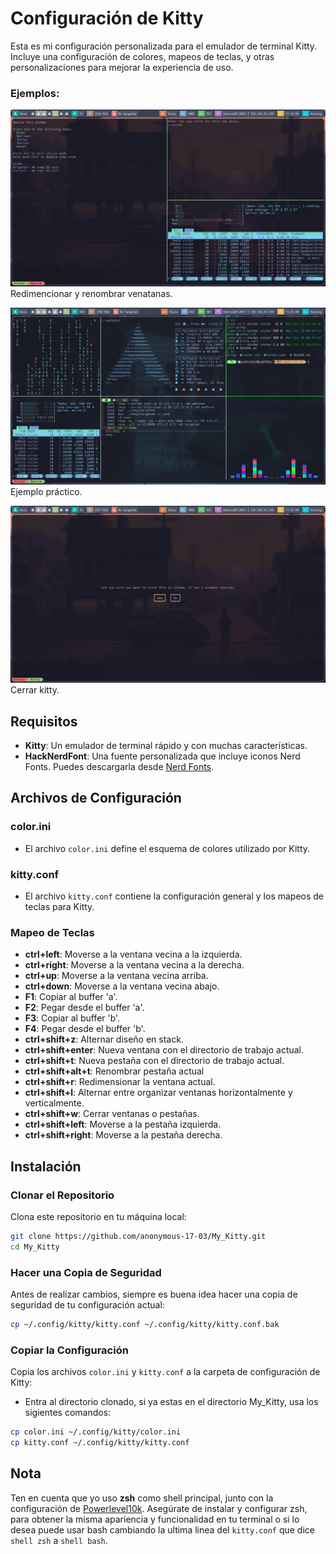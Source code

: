 # Configuración de Kitty

Esta es mi configuración personalizada para el emulador de terminal Kitty. Incluye una configuración de colores, mapeos de teclas, y otras personalizaciones para mejorar la experiencia de uso.

### Ejemplos:

![Imagen 1](./img/img1.png)
Redimencionar y renombrar venatanas.

![Imagen 2](./img/img2.png)
Ejemplo práctico.

![Imagen 3](./img/img3.png)
Cerrar kitty.

## Requisitos

- **Kitty**: Un emulador de terminal rápido y con muchas características.
- **HackNerdFont**: Una fuente personalizada que incluye iconos Nerd Fonts. Puedes descargarla desde [Nerd Fonts](https://www.nerdfonts.com/).

## Archivos de Configuración

### color.ini

- El archivo `color.ini` define el esquema de colores utilizado por Kitty.

### kitty.conf

- El archivo `kitty.conf` contiene la configuración general y los mapeos de teclas para Kitty.

### Mapeo de Teclas

- **ctrl+left**: Moverse a la ventana vecina a la izquierda.
- **ctrl+right**: Moverse a la ventana vecina a la derecha.
- **ctrl+up**: Moverse a la ventana vecina arriba.
- **ctrl+down**: Moverse a la ventana vecina abajo.
- **F1**: Copiar al buffer 'a'.
- **F2**: Pegar desde el buffer 'a'.
- **F3**: Copiar al buffer 'b'.
- **F4**: Pegar desde el buffer 'b'.
- **ctrl+shift+z**: Alternar diseño en stack.
- **ctrl+shift+enter**: Nueva ventana con el directorio de trabajo actual.
- **ctrl+shift+t**: Nueva pestaña con el directorio de trabajo actual.
- **ctrl+shift+alt+t**: Renombrar pestaña actual
- **ctrl+shift+r**: Redimensionar la ventana actual.
- **ctrl+shift+l**: Alternar entre organizar ventanas horizontalmente y verticalmente.
- **ctrl+shift+w**: Cerrar ventanas o pestañas.
- **ctrl+shift+left**: Moverse a la pestaña izquierda.
- **ctrl+shift+right**: Moverse a la pestaña derecha.

## Instalación

### Clonar el Repositorio

Clona este repositorio en tu máquina local:

```sh
git clone https://github.com/anonymous-17-03/My_Kitty.git
cd My_Kitty
```

### Hacer una Copia de Seguridad

Antes de realizar cambios, siempre es buena idea hacer una copia de seguridad de tu configuración actual:

```sh
cp ~/.config/kitty/kitty.conf ~/.config/kitty/kitty.conf.bak
```

### Copiar la Configuración
Copia los archivos `color.ini` y `kitty.conf` a la carpeta de configuración de Kitty:
- Entra al directorio clonado, si ya estas en el directorio My_Kitty, usa los sigientes comandos:

```sh
cp color.ini ~/.config/kitty/color.ini
cp kitty.conf ~/.config/kitty/kitty.conf
```

## Nota

Ten en cuenta que yo uso **zsh** como shell principal, junto con la configuración de [Powerlevel10k](https://github.com/romkatv/powerlevel10k). Asegúrate de instalar y configurar zsh, para obtener la misma apariencia y funcionalidad en tu terminal o si lo desea puede usar  bash cambiando la ultima linea del `kitty.conf` que dice `shell zsh` a `shell bash`.

